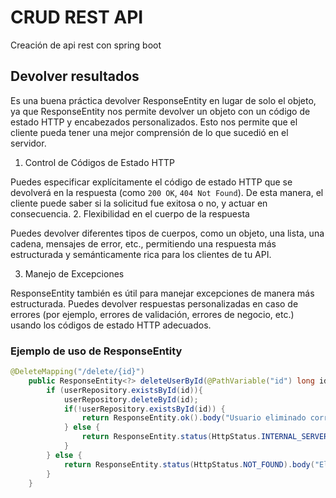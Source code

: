# CRUD REST API
Creación de api rest con spring boot

## Devolver resultados 
Es una buena práctica devolver ResponseEntity en lugar de solo el objeto, ya que ResponseEntity nos permite devolver un objeto con un código de estado HTTP y encabezados personalizados.
Esto nos permite que el cliente pueda tener una mejor comprensión de lo que sucedió en el servidor. 

1. Control de Códigos de Estado HTTP

Puedes especificar explícitamente el código de estado HTTP que se devolverá en la respuesta (como `200 OK`, `404 Not Found`).
De esta manera, el cliente puede saber si la solicitud fue exitosa o no, y actuar en consecuencia.
2. Flexibilidad en el cuerpo de la respuesta

Puedes devolver diferentes tipos de cuerpos, como un objeto, una lista, una cadena, mensajes de error, etc., permitiendo una respuesta más estructurada y semánticamente rica para los clientes de tu API.

3. Manejo de Excepciones

ResponseEntity también es útil para manejar excepciones de manera más estructurada. Puedes devolver respuestas personalizadas en caso de errores (por ejemplo, errores de validación, errores de negocio, etc.) usando los códigos de estado HTTP adecuados.

### Ejemplo de uso de ResponseEntity

```java
@DeleteMapping("/delete/{id}")
    public ResponseEntity<?> deleteUserById(@PathVariable("id") long id){
        if (userRepository.existsById(id)){
            userRepository.deleteById(id);
            if(!userRepository.existsById(id)) {
                return ResponseEntity.ok().body("Usuario eliminado correctamente");
            } else {
                return ResponseEntity.status(HttpStatus.INTERNAL_SERVER_ERROR).body("Error al eliminar el usuario");
            }
        } else {
            return ResponseEntity.status(HttpStatus.NOT_FOUND).body("El usuario no existe en la base de datos");
        }
    }
```